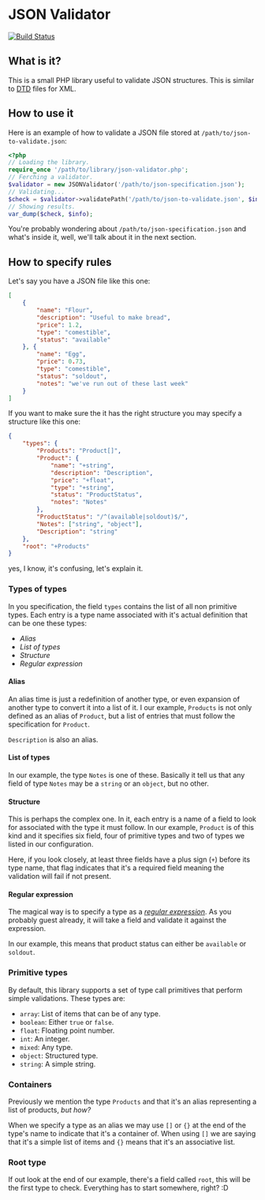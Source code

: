 # JSON Validator

[![Build Status](https://travis-ci.org/daemonraco/json-validator.svg?branch=master)](https://travis-ci.org/daemonraco/json-validator)

## What is it?
This is a small PHP library useful to validate JSON structures.
This is similar to [DTD](https://en.wikipedia.org/wiki/Document_type_definition)
files for XML.

## How to use it
Here is an example of how to validate a JSON file stored at
`/path/to/json-to-validate.json`:
```php
<?php
// Loading the library.
require_once '/path/to/library/json-validator.php';
// Ferching a validator.
$validator = new JSONValidator('/path/to/json-specification.json');
// Validating...
$check = $validator->validatePath('/path/to/json-to-validate.json', $info);
// Showing results.
var_dump($check, $info);
```
You're probably wondering about `/path/to/json-specification.json` and what's
inside it, well, we'll talk about it in the next section.

## How to specify rules
Let's say you have a JSON file like this one:
```json
[
	{
		"name": "Flour",
		"description": "Useful to make bread",
		"price": 1.2,
		"type": "comestible",
		"status": "available"
	}, {
		"name": "Egg",
		"price": 0.73,
		"type": "comestible",
		"status": "soldout",
		"notes": "we've run out of these last week"
	}
]
```
If you want to make sure the it has the right structure you may specify a
structure like this one:
```json
{
	"types": {
		"Products": "Product[]",
		"Product": {
			"name": "+string",
			"description": "Description",
			"price": "+float",
			"type": "+string",
			"status": "ProductStatus",
			"notes": "Notes"
		},
		"ProductStatus": "/^(available|soldout)$/",
		"Notes": ["string", "object"],
		"Description": "string"
	},
	"root": "+Products"
}
```
yes, I know, it's confusing, let's explain it.

### Types of types
In you specification, the field `types` contains the list of all non primitive
types.
Each entry is a type name associated with it's actual definition that can be one
these types:

* _Alias_
* _List of types_
* _Structure_
* _Regular expression_

#### Alias
An alias time is just a redefinition of another type, or even expansion of another
type to convert it into a list of it.
I our example, `Products` is not only defined as an alias of `Product`, but a list
of entries that must follow the specification for `Product`.

`Description` is also an alias.

#### List of types
In our example, the type `Notes` is one of these.
Basically it tell us that any field of type `Notes` may be a `string` or an
`object`, but no other.

#### Structure
This is perhaps the complex one.
In it, each entry is a name of a field to look for associated with the type it
must follow.
In our example, `Product` is of this kind and it specifies six field, four of
primitive types and two of types we listed in our configuration.

Here, if you look closely, at least three fields have a plus sign (`+`) before its
type name, that flag indicates that it's a required field meaning the validation
will fail if not present.

#### Regular expression
The magical way is to specify a type as a [_regular
expression_](https://en.wikipedia.org/wiki/Regular_expression).
As you probably guest already, it will take a field and validate it against the
expression.

In our example, this means that product status can either be `available` or
`soldout`.

### Primitive types
By default, this library supports a set of type call primitives that perform
simple validations.
These types are:

* `array`: List of items that can be of any type.
* `boolean`: Either `true` or `false`.
* `float`: Floating point number.
* `int`: An integer.
* `mixed`: Any type.
* `object`: Structured type.
* `string`: A simple string.

### Containers
Previously we mention the type `Products` and that it's an alias representing a
list of products, _but how?_

When we specify a type as an alias we may use `[]` or `{}` at the end of the
type's name to indicate that it's a container of.
When using `[]` we are saying that it's a simple list of items and `{}` means that
it's an associative list.

### Root type
If out look at the end of our example, there's a field called `root`, this will be
the first type to check.
Everything has to start somewhere, right? :D
